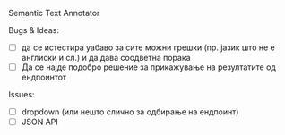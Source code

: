 Semantic Text Annotator

Bugs & Ideas:
- [ ] да се истестира уабаво за сите можни грешки (пр. јазик што не е англиски и сл.) и да дава соодветна порака
- [ ] Да се најде подобро решение за прикажување на резултатите од ендпоинтот

Issues:
- [ ] dropdown (или нешто слично за одбирање на ендпоинт)
- [ ] JSON API
